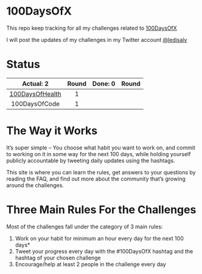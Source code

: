 # 100DaysOfX

This repo keep tracking for all my challenges related to [100DaysOfX](https://www.100daysofx.com/)

I will post the updates of my challenges in my Twitter account [@ledisalv](https://twitter.com/ledisalv)

# Status 
| Actual: 2 | Round | Done: 0 | Round |
|:----------:|:--------:|:---------:|:--------:| 
| [100DaysOfHealth](https://github.com/ledisalvo/100DaysOfX/blob/master/100DaysOfHealth/R1.md)| 1 |  |  |
| 100DaysOfCode| 1 |  |  | [@ledisalv](https://twitter.com/ledisalv

# The Way it Works
It’s super simple – You choose what habit you want to work on, and commit to working on it in some way for the next 100 days, while holding yourself publicly accountable by tweeting daily updates using the hashtags.

This site is where you can learn the rules, get answers to your questions by reading the FAQ, and find out more about the community that’s growing around the challenges.

# Three Main Rules For the Challenges
Most of the challenges fall under the category of 3 main rules:

1.  Work on your habit for minimum an hour every day for the next 100 days*
2.  Tweet your progress every day with the #100DaysOfX hashtag and the hashtag of your chosen challenge
3.  Encourage/help at least 2 people in the challenge every day
<!--stackedit_data:
eyJoaXN0b3J5IjpbMTcyMzAxODk1MCwtMTc4OTgzMDg3OSwxNz
g4MTUzNTAyXX0=
-->